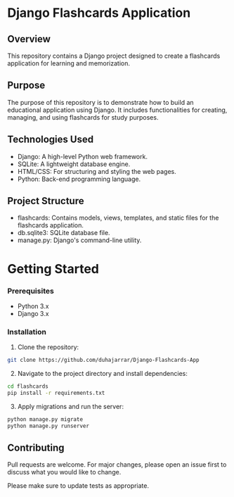 # Django Flashcards Application

## Overview

This repository contains a Django project designed to create a flashcards application for learning and memorization.

## Purpose

The purpose of this repository is to demonstrate how to build an educational application using Django. It includes functionalities for creating, managing, and using flashcards for study purposes.

## Technologies Used
- Django: A high-level Python web framework.
- SQLite: A lightweight database engine.
- HTML/CSS: For structuring and styling the web pages.
- Python: Back-end programming language.

## Project Structure
- flashcards: Contains models, views, templates, and static files for the flashcards application.
- db.sqlite3: SQLite database file.
- manage.py: Django's command-line utility.

# Getting Started
### Prerequisites
- Python 3.x
- Django 3.x

### Installation
1. Clone the repository:
```bash
git clone https://github.com/duhajarrar/Django-Flashcards-App
```

2. Navigate to the project directory and install dependencies:
```bash
cd flashcards
pip install -r requirements.txt
```
3. Apply migrations and run the server:
```bash
python manage.py migrate
python manage.py runserver
```

## Contributing

Pull requests are welcome. For major changes, please open an issue first
to discuss what you would like to change.

Please make sure to update tests as appropriate.
